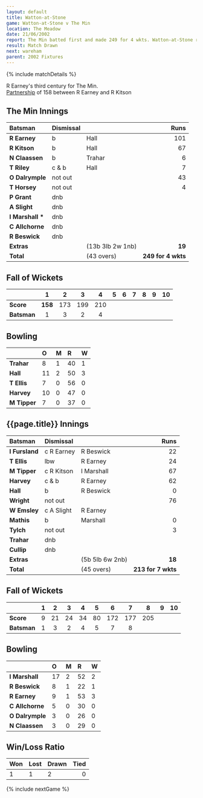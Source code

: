 ```yaml
---
layout: default
title: Watton-at-Stone
game: Watton-at-Stone v The Min
location: The Meadow
date: 21/06/2002
report: The Min batted first and made 249 for 4 wkts. Watton-at-Stone replied with 213 for 7 wkts, when time ran out
result: Match Drawn
next: wareham
parent: 2002 Fixtures
---
```


{% include matchDetails %}

R Earney's third century for The Min.<br />
[Partnership](../records/partnerships) of 158 between R Earney and R Kitson

## The Min Innings

| Batsman | Dismissal |  | Runs |
|:---|:---|---|---:|
| **R Earney** | b | Hall | 101 |
| **R Kitson** | b | Hall | 67 |
| **N Claassen** | b | Trahar | 6 |
| **T Riley** | c & b | Hall | 7 |
| **O Dalrymple** | not out |  | 43 |
| **T Horsey** | not out |  | 4 |
| **P Grant** | dnb |  |  |
| **A Slight** | dnb |  |  |
| **I Marshall &#42;** | dnb |  |  |
| **C Allchorne** | dnb |  |  |
| **R Beswick** | dnb |  |  |
| **Extras** | | (13b 3lb 2w 1nb) | **19** |
| **Total** | | (43 overs) | **249 for 4 wkts** |

## Fall of Wickets

| | 1 | 2 | 3 | 4 | 5 | 6 | 7 | 8 | 9 | 10 |
|---|:---:|:---:|:---:|:---:|:---:|:---:|:---:|:---:|:---:|:---:|
| **Score** | **158** | 173 | 199 | 210 |  |  |  |  |  |  |
| **Batsman** | 1 | 3 | 2 | 4 |  |  |  |  |  |  |

## Bowling

| | O | M | R | W |
|---|:---|:---|:---|:---|
| **Trahar** | 8 | 1 | 40 | 1 |
| **Hall** | 11 | 2 | 50 | 3 |
| **T Ellis** | 7 | 0 | 56 | 0 |
| **Harvey** | 10 | 0 | 47 | 0 |
| **M Tipper** | 7 | 0 | 37 | 0 |

## {{page.title}} Innings

| Batsman | Dismissal |  | Runs |
|:---|:---|---|---:|
| **I Fursland** | c R Earney | R Beswick | 22 |
| **T Ellis** | lbw | R Earney | 24 |
| **M Tipper** | c R Kitson | I Marshall | 67 |
| **Harvey** | c & b | R Earney | 62 |
| **Hall** | b | R Beswick | 0 |
| **Wright** | not out |  | 76 |
| **W Emsley** | c A Slight | R Earney |  |
| **Mathis** | b | Marshall | 0 |
| **Tylch** | not out |  | 3 |
| **Trahar** | dnb |  |  |
| **Cullip** | dnb |  |  |
| **Extras** | | (5b 5lb 6w 2nb) | **18** |
| **Total** | | (45 overs) | **213 for 7 wkts** |

## Fall of Wickets

| | 1 | 2 | 3 | 4 | 5 | 6 | 7 | 8 | 9 | 10 |
|---|:---:|:---:|:---:|:---:|:---:|:---:|:---:|:---:|:---:|:---:|
| **Score** | 9 | 21 | 24 | 34 | 80 | 172 | 177 | 205 |  |  |
| **Batsman** | 1 | 3 | 2 | 4 | 5 | 7 | 8 |  |  |  |

## Bowling

| | O | M | R | W |
|---|:---|:---|:---|:---|
| **I Marshall** | 17 | 2 | 52 | 2 |
| **R Beswick** | 8 | 1 | 22 | 1 |
| **R Earney** | 9 | 1 | 53 | 3 |
| **C Allchorne** | 5 | 0 | 30 | 0 |
| **O Dalrymple** | 3 | 0 | 26 | 0 |
| **N Claassen** | 3 | 0 | 29 | 0 |

## Win/Loss Ratio

| Won | Lost | Drawn | Tied |
|:---|:---|:---|---:|
| 1 | 1 | 2 | 0 |

{% include nextGame %}